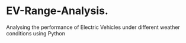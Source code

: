 # EV-Range-Analysis.
Analysing the performance of Electric Vehicles under different weather conditions using Python
